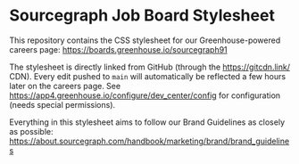# Sourcegraph Job Board Stylesheet

This repository contains the CSS stylesheet for our Greenhouse-powered careers page: https://boards.greenhouse.io/sourcegraph91

The stylesheet is directly linked from GitHub (through the https://gitcdn.link/ CDN).
Every edit pushed to `main` will automatically be reflected a few hours later on the careers page.
See https://app4.greenhouse.io/configure/dev_center/config for configuration (needs special permissions).

Everything in this stylesheet aims to follow our Brand Guidelines as closely as possible:
https://about.sourcegraph.com/handbook/marketing/brand/brand_guidelines
